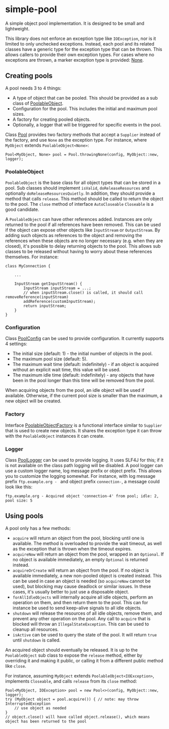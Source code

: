 # simple-pool

A simple object pool implementation. It is designed to be small and lightweight.

This library does not enforce an exception type like `IOException`, nor is it limited to only unchecked exceptions. Instead, each pool and its related classes have a generic type for the exception type that can be thrown. This allows callers to provide their own exception types. For cases where no exceptions are thrown, a marker exception type is provided: [None](https://robtimus.github.io/simple-pool/apidocs/com/github/robtimus/pool/None.html).

## Creating pools

A pool needs 3 to 4 things:
* A type of object that can be pooled. This should be provided as a sub class of [PoolableObject](https://robtimus.github.io/simple-pool/apidocs/com/github/robtimus/pool/PoolableObject.html).
* Configuration for the pool. This includes the initial and maximum pool sizes.
* A factory for creating pooled objects.
* Optionally, a logger that will be triggered for specific events in the pool.

 Class [Pool](https://robtimus.github.io/simple-pool/apidocs/com/github/robtimus/pool/Pool.html) provides two factory methods that accept a `Supplier` instead of the factory, and use `None` as the exception type. For instance, where `MyObject` extends `PoolableObject<None>`:

```
Pool<MyObject, None> pool = Pool.throwingNone(config, MyObject::new, logger);
```

### PoolableObject

`PoolableObject` is the base class for all object types that can be stored in a pool. Sub classes should implement `isValid`, `doReleaseResources` and optionally `doReleaseResourcesQuietly`. In addition, they should provide a method that calls `release`. This method should be called to return the object to the pool. The `close` method of interface `AutoCloseable` `Closeable` is a good candidate.

A `PoolableObject` can have other references added. Instances are only returned to the pool if all references have been removed. This can be used if the object can expose other objects like `InputStream` or `OutputStream`. By adding such objects as references to the object and removing the references when these objects are no longer necessary (e.g. when they are closed), it's possible to delay returning objects to the pool. This allows sub classes to be released without having to worry about these references themselves. For instance:

```
class MyConnection {

    ...

    InputStream getInputStream() {
        InputStream inputStream = ...;
        // when inputStream.close() is called, it should call removeReference(inputStream)
        addReference(customInputStream);
        return inputStream;
    }
}
```

### Configuration

Class [PoolConfig](https://robtimus.github.io/simple-pool/apidocs/com/github/robtimus/pool/PoolConfig.html) can be used to provide configuration. It currently supports 4 settings:

* The initial size (default: 1) - the initial number of objects in the pool.
* The maximum pool size (default: 5).
* The maximum wait time (default: indefinitely) - if an object is acquired without an explicit wait time, this value will be used.
* The maximum idle time (default: indefinitely) - any objects that have been in the pool longer than this time will be removed from the pool.

When acquiring objects from the pool, an idle object will be used if available. Otherwise, if the current pool size is smaller than the maximum, a new object will be created.

### Factory

Interface [PoolableObjectFactory](https://robtimus.github.io/simple-pool/apidocs/com/github/robtimus/pool/PoolableObjectFactory.html) is a functional interface similar to `Supplier` that is used to create new objects. It shares the exception type it can throw with the `PoolableObject` instances it can create.

### Logger

Class [PoolLogger](https://robtimus.github.io/simple-pool/apidocs/com/github/robtimus/pool/PoolLogger.html) can be used to provide logging. It uses SLF4J for this; if it is not available on the class path logging will be disabled.
A pool logger can use a custom logger name, log message prefix or object prefix. This allows you to customize the logging somewhat. For instance, with log message prefix `ftp.example.org - ` and object prefix `connection-`, a message could look like this:

```
ftp.example.org - Acquired object 'connection-4' from pool; idle: 2, pool size: 5
```

## Using pools

A pool only has a few methods:

* `acquire` will return an object from the pool, blocking until one is available. The method is overloaded to provide the wait timeout, as well as the exception that is thrown when the timeout expires.
* `acquireNow` will return an object from the pool, wrapped in an `Optional`. If no object is available immediately, an empty `Optional` is returned instead.
* `acquireOrCreate` will return an object from the pool. If no object is available immediately, a new non-pooled object is created instead. This can be used in case an object is needed (so `acquireNow` cannot be used), but blocking may cause deadlock or similar issues. In these cases, it's usually better to just use a disposable object.
* `forAllIdleObjects` will internally acquire all idle objects, perform an operation on them, and then return them to the pool. This can for instance be used to send keep-alive signals to all idle objects.
* `shutdown` will release the resources of all idle objects, remove them, and prevent any other operation on the pool. Any call to `acquire` that is blocked will throw an `IllegalStateException`. This can be used to cleanup all resources.
* `isActive` can be used to query the state of the pool. It will return `true` until `shutdown` is called.

An acquired object should eventually be released. It is up to the `PoolableObject` sub class to expose the `release` method, either by overriding it and making it public, or calling it from a different public method like `close`.

For instance, assuming `MyObject` extends `PoolableObject<IOException>`, implements `Closeable`, and calls `release` from its `close` method:

```
Pool<MyObject, IOException> pool = new Pool<>(config, MyObject::new, logger);
try (MyObject object = pool.acquire()) { // note: may throw InterruptedException
    // use object as needed
}
// object.close() will have called object.release(), which means object has been returned to the pool
```
